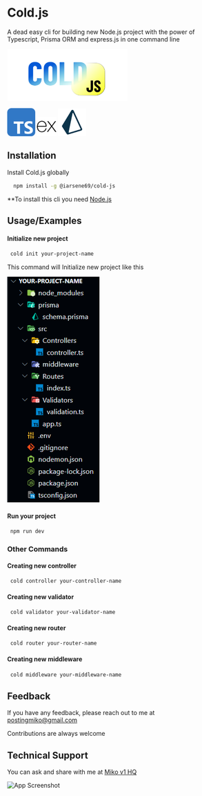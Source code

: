 
# Cold.js

A dead easy cli for building new Node.js project with the power of Typescript, Prisma ORM and express.js in one command line

<img src='https://github.com/iArsene69/free-asset-hosting/blob/main/coldjs.svg' alt='coldjs' height='120'>

<img src='https://github.com/iArsene69/iArsene69/blob/main/typescript-svgrepo-com.svg' alt='typescript' height='65'>  <img src='https://github.com/iArsene69/iArsene69/blob/main/express-svgrepo-com.svg' alt='express' height='45'>  <img src='https://github.com/iArsene69/free-asset-hosting/blob/main/light-prisma-svgrepo-com.svg' alt='express' height='65'>

## Installation

Install Cold.js globally

```bash
  npm install -g @iarsene69/cold-js
```
    
**To install this cli you need [Node.js](https://nodejs.org/en)
## Usage/Examples

#### Initialize new project

```bash
 cold init your-project-name
```

This command will Initialize new project like this

![App Scaffolding](https://github.com/iArsene69/free-asset-hosting/blob/main/Screenshot%202023-06-23%20133330.png)

#### Run your project

```bash
 npm run dev
```

### Other Commands

#### Creating new controller

```bash
 cold controller your-controller-name
```

#### Creating new validator

```bash
 cold validator your-validator-name
```

#### Creating new router

```bash
 cold router your-router-name
```

#### Creating new middleware

```bash
 cold middleware your-middleware-name
```
## Feedback

If you have any feedback, please reach out to me at postingmiko@gmail.com

Contributions are always welcome

## Technical Support

You can ask and share with me at [Miko v1 HQ](https://discord.gg/PhZ9UnCvwW)

![App Screenshot](https://via.placeholder.com/468x300?text=App+Screenshot+Here)
